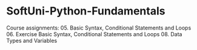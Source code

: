 # SoftUni-Python-Fundamentals
Course assignments:
05. Basic Syntax, Conditional Statements and Loops
06. Exercise Basic Syntax, Conditional Statements and Loops
08. Data Types and Variables
